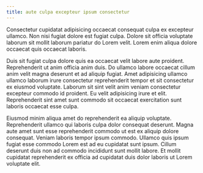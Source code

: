 ```yaml
---
title: aute culpa excepteur ipsum consectetur
---
```


Consectetur cupidatat adipisicing occaecat consequat culpa ex excepteur ullamco. Non nisi fugiat dolore est fugiat culpa. Dolore sit officia voluptate laborum sit mollit laborum pariatur do Lorem velit. Lorem enim aliqua dolore occaecat quis occaecat laboris.

Duis sit fugiat culpa dolore quis ea occaecat velit labore aute proident. Reprehenderit ut anim officia anim duis. Do ullamco labore occaecat cillum anim velit magna deserunt et ad aliquip fugiat. Amet adipisicing ullamco ullamco laborum irure consectetur reprehenderit tempor et sit consectetur ex eiusmod voluptate. Laborum sit sint velit anim veniam consectetur excepteur commodo id proident. Eu velit adipisicing irure et elit. Reprehenderit sint amet sunt commodo sit occaecat exercitation sunt laboris occaecat esse culpa.

Eiusmod minim aliqua amet do reprehenderit ea aliquip voluptate. Reprehenderit ullamco qui laboris culpa dolor consequat deserunt. Magna aute amet sunt esse reprehenderit commodo ut est ex aliquip dolore consequat. Veniam laboris tempor ipsum commodo. Ullamco quis ipsum fugiat esse commodo Lorem est ad eu cupidatat sunt ipsum. Cillum deserunt duis non ad commodo incididunt sunt mollit labore. Et mollit cupidatat reprehenderit ex officia ad cupidatat duis dolor laboris ut Lorem voluptate elit.